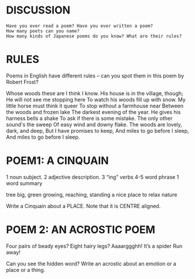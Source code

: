# DISCUSSION
	Have you ever read a poem? Have you ever written a poem?
	How many poets can you name?
	How many kinds of Japanese poems do you know? What are their rules?
# RULES
Poems in English have different rules – can you spot them in this poem by Robert Frost?

Whose woods these are I think I know.
His house is in the village, though;
He will not see me stopping here
To watch his woods fill up with snow.
My little horse must think it queer
To stop without a farmhouse near
Between the woods and frozen lake
The darkest evening of the year.
He gives his harness bells a shake
To ask if there is some mistake.
The only other sound's the sweep
Of easy wind and downy flake.
The woods are lovely, dark, and deep,
But I have promises to keep,
And miles to go before I sleep,
And miles to go before I sleep.

# POEM1:  A CINQUAIN
1 noun subject.
2 adjective description.
3 “ing” verbs
4-5  word phrase
1 word summary   	

<p align="centre">tree
big, green
growing, reaching, standing
a nice place to relax
nature</p>

				
Write a Cinquain about a PLACE. Note that it is CENTRE aligned.

# POEM 2: AN ACROSTIC POEM
Four pairs of beady eyes?
Eight hairy legs?
Aaaarggghh! It’s a spider
Run away!

Can you see the hidden word?
Write an acrostic about an emotion or a place or a thing.
